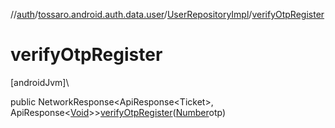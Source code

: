 //[auth](../../../index.md)/[tossaro.android.auth.data.user](../index.md)/[UserRepositoryImpl](index.md)/[verifyOtpRegister](verify-otp-register.md)

# verifyOtpRegister

[androidJvm]\

public NetworkResponse&lt;ApiResponse&lt;Ticket&gt;, ApiResponse&lt;[Void](https://developer.android.com/reference/kotlin/java/lang/Void.html)&gt;&gt;[verifyOtpRegister](verify-otp-register.md)([Number](https://developer.android.com/reference/kotlin/java/lang/Number.html)otp)

